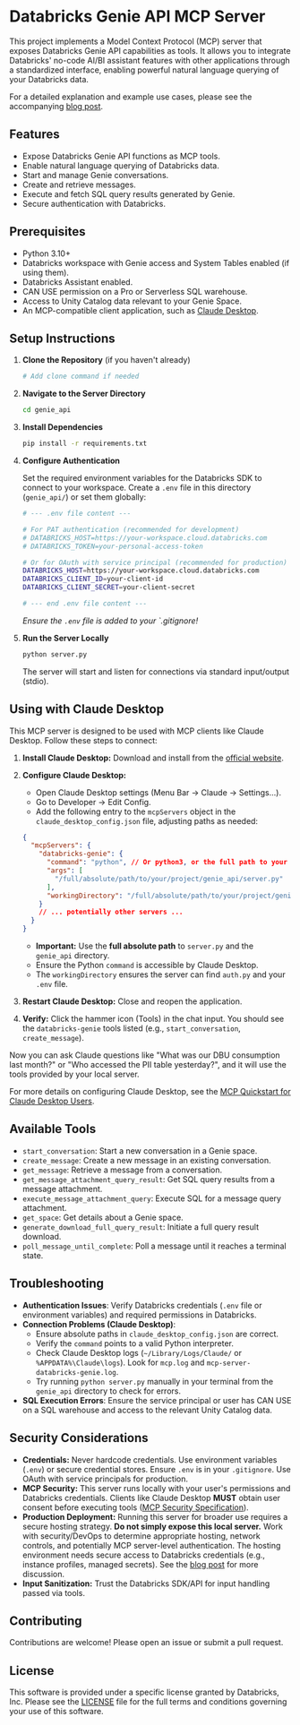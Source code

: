 # Databricks Genie API MCP Server

This project implements a Model Context Protocol (MCP) server that exposes Databricks Genie API capabilities as tools. It allows you to integrate Databricks' no-code AI/BI assistant features with other applications through a standardized interface, enabling powerful natural language querying of your Databricks data.

For a detailed explanation and example use cases, please see the accompanying [blog post](https://medium.com/@AI-on-Databricks/querying-databricks-system-tables-using-ai-bi-genie-and-mcp-fd79dfbcf9e8?source=user_profile_page---------0-------------b8508cc0ff74----------------------).

## Features

- Expose Databricks Genie API functions as MCP tools.
- Enable natural language querying of Databricks data.
- Start and manage Genie conversations.
- Create and retrieve messages.
- Execute and fetch SQL query results generated by Genie.
- Secure authentication with Databricks.

## Prerequisites

- Python 3.10+
- Databricks workspace with Genie access and System Tables enabled (if using them).
- Databricks Assistant enabled.
- CAN USE permission on a Pro or Serverless SQL warehouse.
- Access to Unity Catalog data relevant to your Genie Space.
- An MCP-compatible client application, such as [Claude Desktop](https://claude.ai/download).

## Setup Instructions

1.  **Clone the Repository** (if you haven't already)
    ```bash
    # Add clone command if needed
    ```

2.  **Navigate to the Server Directory**
    ```bash
    cd genie_api 
    ```

3.  **Install Dependencies**
    ```bash
    pip install -r requirements.txt
    ```

4.  **Configure Authentication**

    Set the required environment variables for the Databricks SDK to connect to your workspace. Create a `.env` file in this directory (`genie_api/`) or set them globally:

    ```bash
    # --- .env file content ---

    # For PAT authentication (recommended for development)
    # DATABRICKS_HOST=https://your-workspace.cloud.databricks.com
    # DATABRICKS_TOKEN=your-personal-access-token

    # Or for OAuth with service principal (recommended for production)
    DATABRICKS_HOST=https://your-workspace.cloud.databricks.com
    DATABRICKS_CLIENT_ID=your-client-id
    DATABRICKS_CLIENT_SECRET=your-client-secret

    # --- end .env file content ---
    ```
    *Ensure the `.env` file is added to your `.gitignore!*

5.  **Run the Server Locally**
    ```bash
    python server.py
    ```
    The server will start and listen for connections via standard input/output (stdio).

## Using with Claude Desktop

This MCP server is designed to be used with MCP clients like Claude Desktop. Follow these steps to connect:

1.  **Install Claude Desktop:** Download and install from the [official website](https://www.anthropic.com/claude-on-desktop).
2.  **Configure Claude Desktop:**
    *   Open Claude Desktop settings (Menu Bar -> Claude -> Settings...).
    *   Go to Developer -> Edit Config.
    *   Add the following entry to the `mcpServers` object in the `claude_desktop_config.json` file, adjusting paths as needed:

    ```json
    {
      "mcpServers": {
        "databricks-genie": {
          "command": "python", // Or python3, or the full path to your python executable
          "args": [
            "/full/absolute/path/to/your/project/genie_api/server.py" 
          ],
          "workingDirectory": "/full/absolute/path/to/your/project/genie_api/" 
        }
        // ... potentially other servers ...
      }
    }
    ```
    *   **Important:** Use the **full absolute path** to `server.py` and the `genie_api` directory.
    *   Ensure the Python `command` is accessible by Claude Desktop.
    *   The `workingDirectory` ensures the server can find `auth.py` and your `.env` file.
3.  **Restart Claude Desktop:** Close and reopen the application.
4.  **Verify:** Click the hammer icon (Tools) in the chat input. You should see the `databricks-genie` tools listed (e.g., `start_conversation`, `create_message`).

Now you can ask Claude questions like "What was our DBU consumption last month?" or "Who accessed the PII table yesterday?", and it will use the tools provided by your local server.

For more details on configuring Claude Desktop, see the [MCP Quickstart for Claude Desktop Users](https://modelcontextprotocol.io/quickstart/user).

## Available Tools

- `start_conversation`: Start a new conversation in a Genie space.
- `create_message`: Create a new message in an existing conversation.
- `get_message`: Retrieve a message from a conversation.
- `get_message_attachment_query_result`: Get SQL query results from a message attachment.
- `execute_message_attachment_query`: Execute SQL for a message query attachment.
- `get_space`: Get details about a Genie space.
- `generate_download_full_query_result`: Initiate a full query result download.
- `poll_message_until_complete`: Poll a message until it reaches a terminal state.

## Troubleshooting

- **Authentication Issues**: Verify Databricks credentials (`.env` file or environment variables) and required permissions in Databricks.
- **Connection Problems (Claude Desktop)**:
    - Ensure absolute paths in `claude_desktop_config.json` are correct.
    - Verify the `command` points to a valid Python interpreter.
    - Check Claude Desktop logs (`~/Library/Logs/Claude/` or `%APPDATA%\Claude\logs`). Look for `mcp.log` and `mcp-server-databricks-genie.log`.
    - Try running `python server.py` manually in your terminal from the `genie_api` directory to check for errors.
- **SQL Execution Errors**: Ensure the service principal or user has CAN USE on a SQL warehouse and access to the relevant Unity Catalog data.

## Security Considerations

- **Credentials:** Never hardcode credentials. Use environment variables (`.env`) or secure credential stores. Ensure `.env` is in your `.gitignore`. Use OAuth with service principals for production.
- **MCP Security:** This server runs locally with your user's permissions and Databricks credentials. Clients like Claude Desktop **MUST** obtain user consent before executing tools ([MCP Security Specification](https://modelcontextprotocol.io/specification/2025-03-26/index)).
- **Production Deployment:** Running this server for broader use requires a secure hosting strategy. **Do not simply expose this local server.** Work with security/DevOps to determine appropriate hosting, network controls, and potentially MCP server-level authentication. The hosting environment needs secure access to Databricks credentials (e.g., instance profiles, managed secrets). See the [blog post](../genie_mcp_blog.md) for more discussion.
- **Input Sanitization:** Trust the Databricks SDK/API for input handling passed via tools.

## Contributing

Contributions are welcome! Please open an issue or submit a pull request.

## License

This software is provided under a specific license granted by Databricks, Inc. Please see the [LICENSE](LICENSE) file for the full terms and conditions governing your use of this software. 
